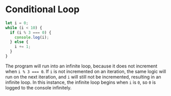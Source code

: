 # Conditional Loop

```js
let i = 0;
while (i < 10) {
  if (i % 3 === 0) {
    console.log(i);
  } else {
    i += 1;
  }
}
```

The program will run into an infinite loop, because it does not increment when `i % 3 === 0`. If `i` is not incremented on an iteration, the same logic will run on the next iteration, and `i` will still not be incremented, resulting in an infinite loop. In this instance, the infinite loop begins when `i` is `0`, so `0` is logged to the console infinitely.
